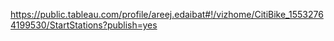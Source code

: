 
https://public.tableau.com/profile/areej.edaibat#!/vizhome/CitiBike_15532764199530/StartStations?publish=yes
